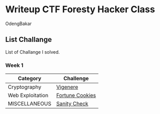 # Writeup CTF Foresty Hacker Class
OdengBakar

## List Challange
List of Challange I solved.

### Week 1
| Category | Challenge |
| --- | --- |
| Cryptography | [Vigenere](/Vigenere/)
| Web Exploitation | [Fortune Cookies](/Fortune%20Cookies/)
| MISCELLANEOUS | [Sanity Check](/Sanity%20Check/)
